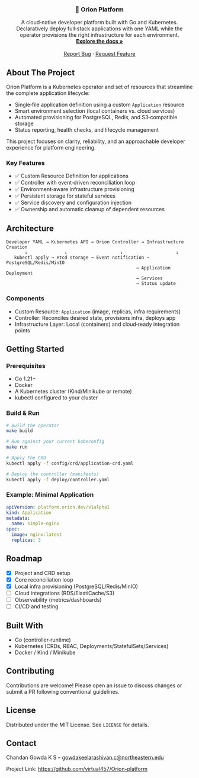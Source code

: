 <!-- PROJECT SHIELDS -->
<a id="readme-top"></a>

<!-- PROJECT TITLE -->
<div align="center">
  <h3 align="center">🚀 Orion Platform</h3>
  <p align="center">
    A cloud‑native developer platform built with Go and Kubernetes. Declaratively deploy full‑stack applications with one YAML while the operator provisions the right infrastructure for each environment.
    <br/>
    <a href="https://github.com/virtual457/Orion-platform"><strong>Explore the docs »</strong></a>
    <br/><br/>
    <a href="https://github.com/virtual457/Orion-platform/issues/new?labels=bug&template=bug-report---.md">Report Bug</a>
    ·
    <a href="https://github.com/virtual457/Orion-platform/issues/new?labels=enhancement&template=feature-request---.md">Request Feature</a>
  </p>
</div>

## About The Project

Orion Platform is a Kubernetes operator and set of resources that streamline the complete application lifecycle:

- Single‑file application definition using a custom `Application` resource
- Smart environment selection (local containers vs. cloud services)
- Automated provisioning for PostgreSQL, Redis, and S3‑compatible storage
- Status reporting, health checks, and lifecycle management

This project focuses on clarity, reliability, and an approachable developer experience for platform engineering.

### Key Features

- ✅ Custom Resource Definition for applications
- ✅ Controller with event‑driven reconciliation loop
- ✅ Environment‑aware infrastructure provisioning
- ✅ Persistent storage for stateful services
- ✅ Service discovery and configuration injection
- ✅ Ownership and automatic cleanup of dependent resources

## Architecture

```
Developer YAML → Kubernetes API → Orion Controller → Infrastructure Creation
       ↓              ↓                    ↓                    ↓
   kubectl apply → etcd storage → Event notification → PostgreSQL/Redis/MinIO
                                                 → Application Deployment
                                                 → Services
                                                 → Status update
```

### Components

- Custom Resource: `Application` (image, replicas, infra requirements)
- Controller: Reconciles desired state, provisions infra, deploys app
- Infrastructure Layer: Local (containers) and cloud‑ready integration points

## Getting Started

### Prerequisites
- Go 1.21+
- Docker
- A Kubernetes cluster (Kind/Minikube or remote)
- kubectl configured to your cluster

### Build & Run
```bash
# Build the operator
make build

# Run against your current kubeconfig
make run

# Apply the CRD
kubectl apply -f config/crd/application-crd.yaml

# Deploy the controller (manifests)
kubectl apply -f deploy/controller.yaml
```

### Example: Minimal Application
```yaml
apiVersion: platform.orion.dev/v1alpha1
kind: Application
metadata:
  name: simple-nginx
spec:
  image: nginx:latest
  replicas: 3
```

## Roadmap

- [x] Project and CRD setup
- [x] Core reconciliation loop
- [x] Local infra provisioning (PostgreSQL/Redis/MinIO)
- [ ] Cloud integrations (RDS/ElastiCache/S3)
- [ ] Observability (metrics/dashboards)
- [ ] CI/CD and testing

## Built With

- Go (controller‑runtime)
- Kubernetes (CRDs, RBAC, Deployments/StatefulSets/Services)
- Docker / Kind / Minikube

## Contributing

Contributions are welcome! Please open an issue to discuss changes or submit a PR following conventional guidelines.

## License

Distributed under the MIT License. See `LICENSE` for details.

## Contact

Chandan Gowda K S – gowdakeelarashivan.c@northeastern.edu

Project Link: https://github.com/virtual457/Orion-platform

